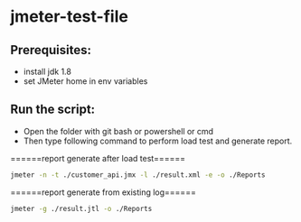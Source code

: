 # jmeter-test-file

## Prerequisites:
- install jdk 1.8
- set JMeter home in env variables

## Run the script:

- Open the folder with git bash or powershell or cmd
- Then type following command to perform load test and generate report.

======report generate after load test======
```sh 
jmeter -n -t ./customer_api.jmx -l ./result.xml -e -o ./Reports
```
======report generate from existing log======
```sh 
jmeter -g ./result.jtl -o ./Reports 
```
